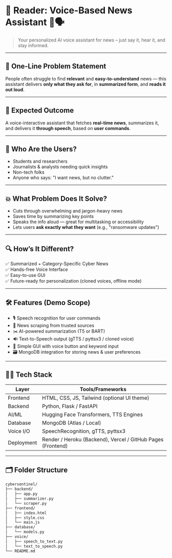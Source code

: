 # 🧠 Reader: Voice-Based News Assistant 🔐🗣️

> Your personalized AI voice assistant for news – just say it, hear it, and stay informed.

---

## 📌 One-Line Problem Statement
People often struggle to find **relevant** and **easy-to-understand** news — this assistant delivers **only what they ask for**, in **summarized form**, and **reads it out loud**.

---

## 🎯 Expected Outcome
A voice-interactive assistant that fetches **real-time news**, summarizes it, and delivers it **through speech**, based on **user commands**.

---

## 👤 Who Are the Users?

- Students and researchers 
- Journalists & analysts needing quick insights  
- Non-tech folks   
- Anyone who says: "I want news, but no clutter."

---

## 💥 What Problem Does It Solve?

- Cuts through overwhelming and jargon-heavy news  
- Saves time by summarizing key points  
- Speaks the info aloud — great for multitasking or accessibility  
- Lets users **ask exactly what they want** (e.g., "ransomware updates")  

---

## 🔍 How’s It Different?

✅ Summarized + Category-Specific Cyber News  
✅ Hands-free Voice Interface  
✅ Easy-to-use GUI   
✅ Future-ready for personalization (cloned voices, offline mode)

---

## 🛠️ Features (Demo Scope)

- 🎙️ Speech recognition for user commands  
- 📰 News scraping from trusted sources  
- ✂️ AI-powered summarization (T5 or BART)  
- 🔊 Text-to-Speech output (gTTS / pyttsx3 / cloned voice)  
- 🧩 Simple GUI with voice button and keyword input  
- 🗃️ MongoDB integration for storing news & user preferences

---

## 🧑‍💻 Tech Stack

| Layer       | Tools/Frameworks                     |
|------------|---------------------------------------|
| Frontend   | HTML, CSS, JS, Tailwind (optional UI theme) |
| Backend    | Python, Flask / FastAPI               |
| AI/ML      | Hugging Face Transformers, TTS Engines |
| Database   | MongoDB (Atlas / Local)               |
| Voice I/O  | SpeechRecognition, gTTS, pyttsx3       |
| Deployment | Render / Heroku (Backend), Vercel / GitHub Pages (Frontend) |

---

## 🗂️ Folder Structure

```bash
cybersentinel/
├── backend/
│   ├── app.py
│   ├── summarizer.py
│   └── scraper.py
├── frontend/
│   ├── index.html
│   ├── style.css
│   └── main.js
├── database/
│   └── models.py
├── voice/
│   ├── speech_to_text.py
│   └── text_to_speech.py
└── README.md
